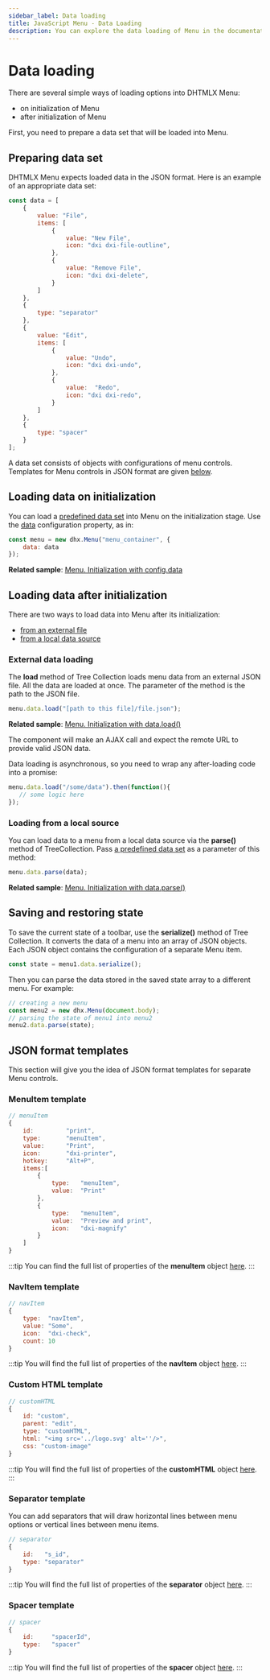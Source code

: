 ```yaml
---
sidebar_label: Data loading
title: JavaScript Menu - Data Loading 
description: You can explore the data loading of Menu in the documentation of the DHTMLX JavaScript UI library. Browse developer guides and API reference, try out code examples and live demos, and download a free 30-day evaluation version of DHTMLX Suite 7.
---
```


# Data loading

There are several simple ways of loading options into DHTMLX Menu:

- on initialization of Menu
- after initialization of Menu

First, you need to prepare a data set that will be loaded into Menu.

## Preparing data set

DHTMLX Menu expects loaded data in the JSON format. Here is an example of an appropriate data set:

~~~js
const data = [
	{ 
		value: "File", 
		items: [
        	{
        		value: "New File",
        		icon: "dxi dxi-file-outline",
        	},						
        	{
        		value: "Remove File",
        		icon: "dxi dxi-delete",
        	}        
        ]
	},
    {
    	type: "separator"
    },
	{ 
		value: "Edit",
		items: [
			{
				value: "Undo",
				icon: "dxi dxi-undo",
			},
			{
				value:  "Redo",
				icon: "dxi dxi-redo",
			}
        ]
    },
    {
    	type: "spacer"
    }
];
~~~

A data set consists of objects with configurations of menu controls. Templates for Menu controls in JSON format are given [below](#json-format-templates).

## Loading data on initialization

You can load a [predefined data set](#preparing-data-set) into Menu on the initialization stage. Use the [data](menu/api/menu_data_config.md) configuration property, as in:

~~~js
const menu = new dhx.Menu("menu_container", {
    data: data
});
~~~

**Related sample**: [Menu. Initialization with config.data](https://snippet.dhtmlx.com/cg62qa9v)

## Loading data after initialization

There are two ways to load data into Menu after its initialization:

- [from an external file](#external-data-loading)
- [from a local data source](#loading-from-a-local-source)

### External data loading

The **load** method of Tree Collection loads menu data from an external JSON file. All the data are loaded at once. The parameter of the method is the path to the JSON file.

~~~js
menu.data.load("[path to this file]/file.json");
~~~	

**Related sample**: [Menu. Initialization with data.load()](https://snippet.dhtmlx.com/wjqno7xq)

The component will make an AJAX call and expect the remote URL to provide valid JSON data.

Data loading is asynchronous, so you need to wrap any after-loading code into a promise:

~~~js
menu.data.load("/some/data").then(function(){
   // some logic here
});
~~~

### Loading from a local source

You can load data to a menu from a local data source via the **parse()** method of TreeCollection. Pass [a predefined data set](#preparing-data-set) as a parameter of this method:

~~~js
menu.data.parse(data);
~~~

**Related sample**: [Menu. Initialization with data.parse()](https://snippet.dhtmlx.com/8y2b1zqm)
## Saving and restoring state

To save the current state of a toolbar, use the **serialize()** method of Tree Collection. It converts the data of a menu into an array of JSON objects. Each JSON object contains the configuration of a separate Menu item.

~~~js
const state = menu1.data.serialize();
~~~

Then you can parse the data stored in the saved state array to a different menu. For example:

~~~js
// creating a new menu
const menu2 = new dhx.Menu(document.body);
// parsing the state of menu1 into menu2
menu2.data.parse(state);
~~~

## JSON format templates

This section will give you the idea of JSON format templates for separate Menu controls.

### MenuItem template

~~~js
// menuItem
{
	id:		 	"print",			 
	type:	   	"menuItem",			 
	value:	  	"Print",			 
	icon:	   	"dxi-printer",		
	hotkey:	 	"Alt+P",			 	
	items:[						
		{
			type:   "menuItem",
			value:  "Print"
		},
		{
			type:   "menuItem",
			value:  "Preview and print",
			icon:	"dxi-magnify"
		}
	]
}
~~~

:::tip
You can find the full list of properties of the **menuItem** object [here](menu/api/api_menuitem_properties.md).
:::

### NavItem template

~~~js
// navItem
{
    type:  "navItem", 
    value: "Some",
    icon:  "dxi-check",
    count: 10
}
~~~

:::tip
You will find the full list of properties of the **navItem** object [here](menu/api/api_navitem_properties.md).
:::

### Custom HTML template

~~~js
// customHTML
{
    id: "custom",
	parent: "edit",
    type: "customHTML",
	html: "<img src='../logo.svg' alt=''/>",
	css: "custom-image"
}
~~~

:::tip
You will find the full list of properties of the **customHTML** object [here](menu/api/api_customhtml_properties.md).
:::

### Separator template

You can add separators that will draw horizontal lines between menu options or vertical lines between menu items. 

~~~js 
// separator
{
    id:   "s_id",        
    type: "separator"   
}
~~~

:::tip
You will find the full list of properties of the **separator** object [here](menu/api/api_separator_properties.md).
:::

### Spacer template

~~~js
// spacer
{
	id:	 	"spacerId",	  	
	type:   "spacer"		
}
~~~

:::tip
You will find the full list of properties of the **spacer** object [here](menu/api/api_spacer_properties.md).
:::
